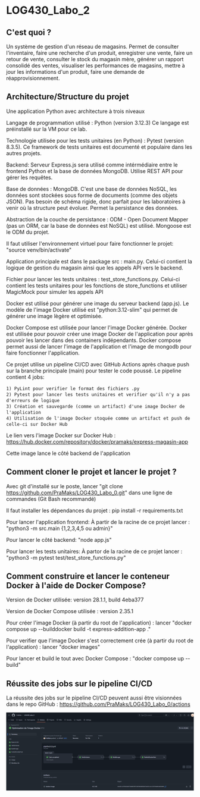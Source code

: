 # LOG430_Labo_2

## C'est quoi ?

Un système de gestion d'un réseau de magasins. Permet de consulter l'inventaire, faire une recherche d'un produit, enregistrer une vente, faire un retour de vente, consulter le stock du magasin mère, générer un rapport consolidé des ventes, visualiser les performances de magasins, mettre à jour les informations d'un produit, faire une demande de réapprovisionnement.

## Architecture/Structure du projet

Une application Python avec architecture à trois niveaux

Langage de programmation utilisé : Python (version 3.12.3)
Ce langage est préinstallé sur la VM pour ce lab. 

Technologie utilisée pour les tests unitaires (en Python) : Pytest (version 8.3.5). Ce framework de tests unitaires est documenté et populaire dans les autres projets.

Backend: Serveur Express.js sera utilisé comme intérmédiaire entre le frontend Python et la base de données MongoDB. Utilise REST API pour gérer les requêtes.

Base de données : MongoDB. C'est une base de données NoSQL, les données sont stockées sous forme de documents (comme des objets JSON). Pas besoin de schéma rigide, donc parfait pour les laboratoires à venir où la structure peut évoluer. Permet la persistance des données.

Abstraction de la couche de persistance : ODM - Open Document Mapper (pas un ORM, car la base de données est NoSQL) est utilisé. Mongoose est le ODM du projet.

Il faut utiliser l'environnement virtuel pour faire fonctionner le projet: "source venv/bin/activate"

Application principale est dans le package src : main.py. Celui-ci contient la logique de gestion du magasin ainsi que les appels API vers le backend.

Fichier pour lancer les tests unitaires : test_store_functions.py. Celui-ci contient les tests unitaires pour les fonctions de store_functions et utiliser MagicMock pour simuler les appels API 

Docker est utilisé pour générer une image du serveur backend (app.js). Le modèle de l'image Docker utilisé est "python:3.12-slim" qui permet de générer une image lègère et optimisée.

Docker Compose est utilisée pour lancer l'image Docker générée. Docker est utilisée pour pouvoir créer une image Docker de l'application pour après pouvoir les lancer dans des containers indépendants. Docker compose permet aussi de lancer l'image de l'application et l'image de mongodb pour faire fonctionner l'application.

Ce projet utilise un pipeline CI/CD avec GitHub Actions après chaque push sur la branche principale (main) pour tester le code poussé. Le pipeline contient 4 jobs:

    1) PyLint pour verifier le format des fichiers .py
    2) Pytest pour lancer les tests unitaires et verifier qu'il n'y a pas d'erreurs de logique
    3) Création et sauvegarde (comme un artifact) d'une image Docker de l'application 
    4) Utilisation de l'image Docker stoquée comme un artifact et push de celle-ci sur Docker Hub

Le lien vers l'image Docker sur Docker Hub : https://hub.docker.com/repository/docker/pramaks/express-magasin-app

Cette image lance le côté backend de l'application

## Comment cloner le projet et lancer le projet ?

Avec git d'installé sur le poste, lancer "git clone https://github.com/PraMaks/LOG430_Labo_0.git" dans une ligne de commandes (Git Bash recommandé)

Il faut installer les dépendances du projet : pip install -r requirements.txt

Pour lancer l'application frontend: À partir de la racine de ce projet lancer : "python3 -m src.main {1,2,3,4,5 ou admin}"

Pour lancer le côté backend: "node app.js"

Pour lancer les tests unitaires: À partor de la racine de ce projet lancer : "python3 -m pytest test/test_store_functions.py"

## Comment construire et lancer le conteneur Docker à l'aide de Docker Compose?

Version de Docker utilisée: version 28.1.1, build 4eba377

Version de Docker Compose utilisée : version 2.35.1

Pour créer l'image Docker (à partir du root de l'application) : lancer "docker compose up --builddocker build -t express-addition-app ."

Pour verifier que l'image Docker s'est correctement crée (à partir du root de l'application) : lancer "docker images"

Pour lancer et build le tout avec Docker Compose : "docker compose up --build"

## Réussite des jobs sur le pipeline CI/CD

La réussite des jobs sur le pipeline CI/CD peuvent aussi être visionnées dans le repo GitHub : https://github.com/PraMaks/LOG430_Labo_0/actions

![Preuve que les jobs sur le Pipeline CI/CD ont passé](docs/preuvePipelineCICD.png)

